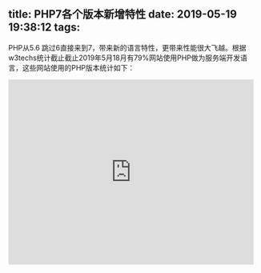 title: PHP7各个版本新增特性
date: 2019-05-19 19:38:12
tags:
---
PHP从5.6 跳过6直接来到7，带来新的语言特性，更带来性能很大飞越。根据w3techs统计截止截止2019年5月18月有79%网站使用PHP做为服务端开发语言，这些网站使用的PHP版本统计如下：

<iframe src="https://export.cyub.vip/i?all=%7B%22chart%22%3A%7B%22plotBackgroundColor%22%3Anull%2C%22plotBorderWidth%22%3Anull%2C%22plotShadow%22%3Afalse%2C%22type%22%3A%22pie%22%7D%2C%22title%22%3A%7B%22text%22%3A%22PHP%E7%89%88%E6%9C%AC%E4%BD%BF%E7%94%A8%E5%88%86%E5%B8%83%22%7D%2C%22tooltip%22%3A%7B%22pointFormat%22%3A%22%7Bseries.name%7D%3A%20%3Cb%3E%7Bpoint.percentage%3A.1f%7D%25%3C%2Fb%3E%22%7D%2C%22plotOptions%22%3A%7B%22pie%22%3A%7B%22allowPointSelect%22%3Atrue%2C%22cursor%22%3A%22pointer%22%2C%22dataLabels%22%3A%7B%22enabled%22%3Atrue%2C%22format%22%3A%22%3Cb%3E%7Bpoint.name%7D%3C%2Fb%3E%3A%20%7Bpoint.percentage%3A.1f%7D%20%25%22%7D%7D%7D%2C%22series%22%3A%5B%7B%22name%22%3A%22Version%22%2C%22colorByPoint%22%3Atrue%2C%22data%22%3A%5B%7B%22name%22%3A%22PHP%205.x%22%2C%22y%22%3A66.9%7D%2C%7B%22name%22%3A%22PHP%207.x%22%2C%22y%22%3A32.5%2C%22color%22%3A%22%23e4d354%22%7D%2C%7B%22name%22%3A%22PHP%204.x%22%2C%22y%22%3A0.6%7D%2C%7B%22name%22%3A%22PHP%203.x%22%2C%22y%22%3A0.1%7D%5D%7D%5D%7D&width=490&height=360" width="490" height="370" overflow="hide" frameborder="0">

{% iframe https://export.cyub.vip/i?all=%7B%22chart%22%3A%7B%22plotBackgroundColor%22%3Anull%2C%22plotBorderWidth%22%3Anull%2C%22plotShadow%22%3Afalse%2C%22type%22%3A%22pie%22%7D%2C%22title%22%3A%7B%22text%22%3A%22PHP%E7%89%88%E6%9C%AC%E4%BD%BF%E7%94%A8%E5%88%86%E5%B8%83%22%7D%2C%22tooltip%22%3A%7B%22pointFormat%22%3A%22%7Bseries.name%7D%3A%20%3Cb%3E%7Bpoint.percentage%3A.1f%7D%25%3C%2Fb%3E%22%7D%2C%22plotOptions%22%3A%7B%22pie%22%3A%7B%22allowPointSelect%22%3Atrue%2C%22cursor%22%3A%22pointer%22%2C%22dataLabels%22%3A%7B%22enabled%22%3Atrue%2C%22format%22%3A%22%3Cb%3E%7Bpoint.name%7D%3C%2Fb%3E%3A%20%7Bpoint.percentage%3A.1f%7D%20%25%22%7D%7D%7D%2C%22series%22%3A%5B%7B%22name%22%3A%22Version%22%2C%22colorByPoint%22%3Atrue%2C%22data%22%3A%5B%7B%22name%22%3A%22Version%205%22%2C%22y%22%3A66.9%7D%2C%7B%22name%22%3A%22Version%207%22%2C%22y%22%3A32.5%2C%22color%22%3A%22%23e4d354%22%7D%2C%7B%22name%22%3A%22Version%204%22%2C%22y%22%3A0.6%7D%2C%7B%22name%22%3A%22Version%203%22%2C%22y%22%3A0.1%7D%5D%7D%5D%7D&width=490&height=360 %}

其中PHP 5 和 PHP 7细化分布下：


<iframe src="https://export.cyub.vip/i?all=%7B%22chart%22%3A%7B%22plotBackgroundColor%22%3Anull%2C%22plotBorderWidth%22%3Anull%2C%22plotShadow%22%3Afalse%2C%22type%22%3A%22pie%22%7D%2C%22title%22%3A%7B%22text%22%3A%22PHP7%20%E7%89%88%E6%9C%AC%E4%BD%BF%E7%94%A8%E5%88%86%E5%B8%83%22%7D%2C%22tooltip%22%3A%7B%22pointFormat%22%3A%22%7Bseries.name%7D%3A%20%3Cb%3E%7Bpoint.percentage%3A.1f%7D%25%3C%2Fb%3E%22%7D%2C%22plotOptions%22%3A%7B%22pie%22%3A%7B%22allowPointSelect%22%3Atrue%2C%22cursor%22%3A%22pointer%22%2C%22dataLabels%22%3A%7B%22enabled%22%3Atrue%2C%22format%22%3A%22%3Cb%3E%7Bpoint.name%7D%3C%2Fb%3E%3A%20%7Bpoint.percentage%3A.1f%7D%20%25%22%7D%7D%7D%2C%22series%22%3A%5B%7B%22name%22%3A%22Version%22%2C%22colorByPoint%22%3Atrue%2C%22data%22%3A%5B%7B%22name%22%3A%22PHP%207.2%22%2C%22y%22%3A34.3%7D%2C%7B%22name%22%3A%22PHP%207.0%22%2C%22y%22%3A33.6%2C%22color%22%3A%22%23e4d354%22%7D%2C%7B%22name%22%3A%22PHP%207.1%22%2C%22y%22%3A26.9%7D%2C%7B%22name%22%3A%22PHP%207.3%22%2C%22y%22%3A5.2%7D%2C%7B%22name%22%3A%22PHP%207.4%22%2C%22y%22%3A0.1%7D%5D%7D%5D%7D&width=490&height=360" width="490" height="370" overflow="hide" frameborder="0">
 
{% iframe https://export.cyub.vip/i %}

<iframe src="https://export.cyub.vip/i?all=%7B%22chart%22%3A%7B%22plotBackgroundColor%22%3Anull%2C%22plotBorderWidth%22%3Anull%2C%22plotShadow%22%3Afalse%2C%22type%22%3A%22pie%22%7D%2C%22title%22%3A%7B%22text%22%3A%22PHP5%20%E7%89%88%E6%9C%AC%E4%BD%BF%E7%94%A8%E5%88%86%E5%B8%83%22%7D%2C%22tooltip%22%3A%7B%22pointFormat%22%3A%22%7Bseries.name%7D%3A%20%3Cb%3E%7Bpoint.percentage%3A.1f%7D%25%3C%2Fb%3E%22%7D%2C%22plotOptions%22%3A%7B%22pie%22%3A%7B%22allowPointSelect%22%3Atrue%2C%22cursor%22%3A%22pointer%22%2C%22dataLabels%22%3A%7B%22enabled%22%3Atrue%2C%22format%22%3A%22%3Cb%3E%7Bpoint.name%7D%3C%2Fb%3E%3A%20%7Bpoint.percentage%3A.1f%7D%20%25%22%7D%7D%7D%2C%22series%22%3A%5B%7B%22name%22%3A%22Version%22%2C%22colorByPoint%22%3Atrue%2C%22data%22%3A%5B%7B%22name%22%3A%22PHP%205.6%22%2C%22y%22%3A45.5%7D%2C%7B%22name%22%3A%22PHP%205.4%22%2C%22y%22%3A19.1%2C%22color%22%3A%22%23e4d354%22%7D%2C%7B%22name%22%3A%22PHP%205.3%22%2C%22y%22%3A15.6%7D%2C%7B%22name%22%3A%22PHP%205.5%22%2C%22y%22%3A12.9%7D%2C%7B%22name%22%3A%22PHP%205.2%22%2C%22y%22%3A6.5%7D%2C%7B%22name%22%3A%22PHP%205.1%22%2C%22y%22%3A0.4%7D%2C%7B%22name%22%3A%22PHP%205.0%22%2C%22y%22%3A0.1%7D%2C%7B%22name%22%3A%22PHP%205.7%22%2C%22y%22%3A0.1%7D%5D%7D%5D%7D&width=490&height=360" width="490" height="370" overflow="hide" frameborder="0">


{% iframe https://export.cyub.vip/i %}


这里我们不探讨性能提升方面，只是看看PHP7带来了哪些语言上的新特性。下面是PHP7各个版本新增特性详细说明：


## 7.0.x

### 新特性

#### null合并运算符

PHP 5中我们常使用isset和三目运算符来判断变量是否存在，PHP 7开始可以使null合并运算符(??)，如果变量存在且值不为NULL，则返回自身的值，否则返回它的第二个操作数。

```
<?php

$x = NULL;
$y = NULL;
$z = 3;
var_dump($x ?? $y ?? $z); // int(3)
 
$x = ["c" => "meaningful_value"];
var_dump($x["a"] ?? $x["b"] ?? $x["c"]); //  string(16) "meaningful_value"
```

#### 太空船操作符

太空船操作符(<=>),用于两个表达式，当$a小于、等于或者大于$b时，分别返回-1、0、1

```
$array = [1, 2, 3, 4, 6];
// PHP 5
usort($array, function ($a, $b) {
    return ($a < $b) ? -1 : ($a = $b ? 0 : 1);
});

// PHP 7
usort($array, function ($a, $b) {
    return $a <=> $b;  
});
```

#### 新增整数除法函数intdiv()

intdiv用于整数的除法运算

```
<?php

var_dump(intdiv(10, 3)); // int(3)
```

#### 标量参数类型声明

PHP 5也支持参数类型声明，但它只支持复合变量类型声明，比如类或数组声明。PHP 7 开始之后支持int,bool等标量类型声明了。具体支持支持类型如下：


类型 | 描述 | 最低 PHP版本
---|--- | ----
class/interface name | 参数必须是类或者接口的一个实例 | PHP 5.0.0
self | 参数必须是当前类的实例 | PHP 5.0.0
array | 参数必须是一个数组 | PHP 5.1.0
callable | 参数必须是一个[可回调类型](https://www.php.net/manual/zh/language.types.callable.php) | PHP 5.4.0
bool | 参数必须布尔类型 | PHP 7.0.0
float | 参数必须是浮点类型 | PHP 7.0.0
int | 参数必须是整数类型 | PHP 7.0.0
string | 参数必须是字符串类型 | PHP 7.0.0

#### 返回值类型声明

返回类型声明指明了函数返回值的类型。可用的类型与参数声明中可用的类型相同, 见上表


```
<?php

interface A {
    static function make(): A;
}
class B implements A {
    static function make(): A {
        return new B();
    }
}

```


#### 通过define()定义常量数组

PHP 5.6中只能通过const定义数组常量，现在可以通过define()来定以

```
<?php
define('ANIMALS', [
    'dog',
    'cat',
    'bird'
]);

echo ANIMALS[1]; // 输出 "cat"
```

#### 匿名类

PHP 7 开始支持同 new class 来实例化一个匿名类，

```
<?php

$di = new DI();

$di->setLogger(new class {
    public function log(string $msg) {
        echo $msg;
    }
    }
})
```

#### Closure::call()

Closure::call() 用于绑定一个方法到对象上闭包并调用它，并有着更好的性能

```
<?php


```

### 变更

#### 错误和异常处理

PHP 7 起大部分错误可以被作为Error异常抛出。PHP 5 使用错误报告等来处理错误， 可参看[PHP错误与异常处理详解（一）](https://www.cyub.vip/2018/05/17/PHP%E9%94%99%E8%AF%AF%E4%B8%8E%E5%BC%82%E5%B8%B8%E5%A4%84%E7%90%86%E8%AF%A6%E8%A7%A3%EF%BC%88%E4%B8%80%EF%BC%89/)。

PHP 7 抛出的Error 可以通过catch(Error $e) {}来捕获或注册异常处理函数set_exception_handler来捕获。所有异常和错误类都实现了Throwalble接口。

Error的层次接口结构：

- Throwable
    - Error
        - ArithmeticError
            - DivisionByZeroError
        - DivisionByZeroError
        - AssertionError
        - ParseError
        - TypeError
            - ArgumentCountError
    - Exception
        - ClosedGeneratorException
        - DOMException
        - ErrorException
        - IntlException
        - LogicException
            - BadFunctionCallException
                - BadMethodCallException
            - DomainException
            - InvalidArgumentException
            - LengthException
            - OutOfRangeException
        - PharException
        - ReflectionException
        - RuntimeException
            - OutOfBoundsException
            - OverflowException
            - PDOException
            - RangeException
            - UnderflowException
            - UnexpectedValueException


`set_exception_handler()`接收的对象不一定是Exception对象，有可能是Error对象

```
// PHP 5 时代代码
func handler(Excetion $e) { ... } // 如果此时接受到Error对象，将会导致fatal error
set_exception_handler('handler')

// 兼容PHP 5 和 7
function handler($e) {...}

// 仅支持 PHP 7
function handler(Throwalbe $e) { ... }
```

#### foreach变化

##### 循环时候不在改变内部数组指针

PHP 7之前，当数组通过foreach 迭代时候，数组指针会移动。

```
<?php
$array = [0, 1, 2];
foreach ($array as &$val) {
}

var_dump(current($array); // php 5 输出 bool(false); php 7 输出int(1)
```

##### 通过引用遍历时候，能够动态更该遍历

```
<?php
$array = [0];
foreach ($array as &$val) { // 注意此处一定是引用遍历，否则没有效果
    var_dump($val);
    $array[1] = 1;
}
```

PHP 5 输出：

```
int(0)
```

PHP 7 输出：

```
int(0)
int(1)
```

注意PHP 5 和 PHP 7最后的数组$array都会多一个元素1

```
<?php

$array = [0, 1];
```

更多PHP 7.0.x 变更与新特性见[从PHP 5.6.x 移植到 PHP 7.0.x](https://www.php.net/manual/zh/migration70.php)


#### 性能的提升与内存使用减少

PHP 7速度相比 5.6提升了2倍

![php7_improved_performance](https://static.cyub.vip/images/201905/php7_improved_performance.png)

内存使用显著下降

![php7_reduced_memory_usage](https://static.cyub.vip/images/201905/php7_reduced_memory_usage.png)

## 7.1.x

### 新特性

#### 可为空(Nullable)类型

参数类型和返回值类型支持可为空类型。当在类型前面加一个问，传入的参数或函数返回值要么是该类型，要么是null

```
<?php

function answer(): ?int  {
    return null; //ok
}

function answer(): ?int  {
    return 42; // ok
}

function answer(): ?int {
    return new stdclass(); // error
}
function say(?string $msg) {
    if ($msg) {
        echo $msg;
    }
}

say('hello'); // ok -- prints hello
say(null); // ok -- does not print
say(); // error -- missing parameter
say(new stdclass); //error -- bad type
```

#### void类型返回值类型

一个新的返回值类型void被引入。 返回值声明为 void 类型的方法要么干脆省去 return 语句，要么使用一个空的 return 语句。 对于 void 函数来说，NULL 不是一个合法的返回值，试图去获取void方法的返回值会得到NULL

```
<?php
function swap(&$left, &$right) : void
{
    if ($left === $right) {
        return;
    }

    $tmp = $left;
    $left = $right;
    $right = $tmp;
}

$a = 1;
$b = 2;
var_dump(swap($a, $b), $a, $b);
```

上面程序会输出：

```
null
int(2)
int(1)
```

#### iterable类型

iterable类型可用于参数类型提示，或者返回值类型提示，表明参数或返回值是一个数组或者实现了`Traversable`接口的对象。

iterable类型可用于foreach循环。

```
<?php
function foo(iterable $iterable) {
    foreach ($iterable as $value) {
        // ...
    }
}
```

#### 数组解构赋值

结构赋值实现list()类似功能

```
<?php
$array = [1, 2, 3];
[$a, $b, $c] = $array; 
// 效果跟list($a, $b, $c) = $array; 一样

// 支持键名
$array = ['a' => 1, 'b' => 2, 'c' => 3];
["a" => $a, "b" => $b, "c" => $c] = $array;

$data = [
    [1, 'Tom'],
    [2, 'Fred'],
];
foreach ($data as list($id, $name)) {
}

foreach ($data as [$id, $name]) {
}
```

#### list()增强支持键名

```
<?php
$array = ['a' => 1, 'b' => 2, 'c' => 3];
list("a" => $a, "b" => $b, "c" => $c) = $array;
```

#### 支持捕获多个类型

```
<?php

try {
   // Some code...
} catch (ExceptionType1 | ExceptionType2 $e) {
   // Code to handle the exception
} catch (\Exception $e) {
   // ...
}
```

#### 支持负的字符串偏移量

一个负数的偏移量表明从字符串结尾开始的偏移量
```
<?php
var_dump("abcdef"[-2]);
var_dump(strpos("aabbcc", "b", -3));
```

上面程序将会输出

```
string (1) "e"
int(3)
```

#### is_iterable()验证变量是否是可迭代类型

is_iterable用来验证变量是否是iterable伪类类型

```
<?php
var_dump(is_iterable([1, 2, 3]));  // bool(true)
var_dump(is_iterable(new ArrayIterator([1, 2, 3])));  // bool(true)
var_dump(is_iterable((function () { yield 1; })()));  // bool(true)
var_dump(is_iterable(1));  // bool(false)
var_dump(is_iterable(new stdClass()));  // bool(false)
```

## 7.2.x

### 对象类型

对象类型用于输入参数和函数返回值都是任何对象乐西

```
<?php

function test(object $obj) : object
{
    return new SplQueue();
}

test(new StdClass());
```

### 参数类型拓展

重写方法和接口实现的参数类型可以使任意类型，即使父类方法指定一个固定的参数类型

```
<?php

interface A
{
    public function Test(array $input);
}

class B implements A
{
    public function Test($input){} // type omitted for $input
}
```

更多新特性与变更见[从PHP 7.1.x 移植到 PHP 7.2.x ](https://www.php.net/manual/zh/migration72.php)

## 7.3.x

### json_decode()抛出异常

json_decode()第二个参数传入`JSON_THROW_ON_ERROR`,那么当json解析失败是，会抛出`JsonException`异常

7.2之前（含7.2）的获取json解析错误使用如下方法：

```
<?php

json_decode("{");
json_last_error() === JSON_ERROR_NONE // 结果是false
echo json_last_error_msg() // 输出 "Syntax error"
```

7.3起我们可以捕获json处理异常了：
```
<?php

use JsonException;
 
try {
    $json = json_encode("{", JSON_THROW_ON_ERROR);
    return base64_encode($json);
} catch (JsonException $e) {
    echo $e->getMessage(); // 类似json_last_error_msg()
    echo $e->getCode(); // 类似 json_last_error()
}
```

### is_countable()验证变量是否可以计数类型

```
<?php

// 7.3之前
if (is_array($foo) || $foo instanceof Countable) {
    // $foo is countable
}
// 7.3开始
if (is_countable($foo)) {
    // $foo is countable
}
```

### array_key_first(), array_key_last()获取数组第一个和最后一个key

```
<?php

$firstKey = array_key_first($array);
$lastKey = array_key_last($array);
```

### list支持引用赋值

```
<?php

$array = [1, 2];
list($a, &$b) = $array;
```

等效于：

```
<?php

$array = [1, 2];
$a = $array[0];
$b =& $array[1];
```

## 参考

- [PHP 官方文档之各版本迁移](https://www.php.net/manual/zh/appendices.php)
- [Evolution of PHP — v5.6 to v8.0](https://medium.com/@meskis/evolution-of-php-v5-6-to-v8-0-c3514ebb7f28)
- [Usage statistics and market share of PHP for websites](https://w3techs.com/technologies/details/pl-php/all/all)
- [The PHP Benchmark](https://phpbench.com/)
- [How Fast is WordPress with PHP-FPM 7 Compare to 5?](https://geekflare.com/wordpress-php-fpm7/)